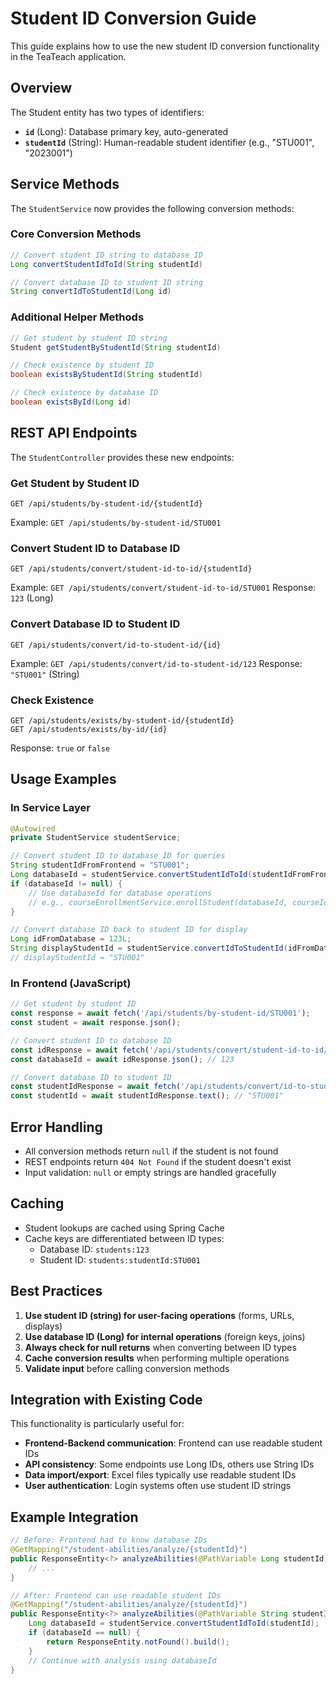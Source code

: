 # Student ID Conversion Guide

This guide explains how to use the new student ID conversion functionality in the TeaTeach application.

## Overview

The Student entity has two types of identifiers:
- **`id`** (Long): Database primary key, auto-generated
- **`studentId`** (String): Human-readable student identifier (e.g., "STU001", "2023001")

## Service Methods

The `StudentService` now provides the following conversion methods:

### Core Conversion Methods

```java
// Convert student ID string to database ID
Long convertStudentIdToId(String studentId)

// Convert database ID to student ID string
String convertIdToStudentId(Long id)
```

### Additional Helper Methods

```java
// Get student by student ID string
Student getStudentByStudentId(String studentId)

// Check existence by student ID
boolean existsByStudentId(String studentId)

// Check existence by database ID
boolean existsById(Long id)
```

## REST API Endpoints

The `StudentController` provides these new endpoints:

### Get Student by Student ID
```
GET /api/students/by-student-id/{studentId}
```
Example: `GET /api/students/by-student-id/STU001`

### Convert Student ID to Database ID
```
GET /api/students/convert/student-id-to-id/{studentId}
```
Example: `GET /api/students/convert/student-id-to-id/STU001`
Response: `123` (Long)

### Convert Database ID to Student ID
```
GET /api/students/convert/id-to-student-id/{id}
```
Example: `GET /api/students/convert/id-to-student-id/123`
Response: `"STU001"` (String)

### Check Existence
```
GET /api/students/exists/by-student-id/{studentId}
GET /api/students/exists/by-id/{id}
```
Response: `true` or `false`

## Usage Examples

### In Service Layer

```java
@Autowired
private StudentService studentService;

// Convert student ID to database ID for queries
String studentIdFromFrontend = "STU001";
Long databaseId = studentService.convertStudentIdToId(studentIdFromFrontend);
if (databaseId != null) {
    // Use databaseId for database operations
    // e.g., courseEnrollmentService.enrollStudent(databaseId, courseId);
}

// Convert database ID back to student ID for display
Long idFromDatabase = 123L;
String displayStudentId = studentService.convertIdToStudentId(idFromDatabase);
// displayStudentId = "STU001"
```

### In Frontend (JavaScript)

```javascript
// Get student by student ID
const response = await fetch('/api/students/by-student-id/STU001');
const student = await response.json();

// Convert student ID to database ID
const idResponse = await fetch('/api/students/convert/student-id-to-id/STU001');
const databaseId = await idResponse.json(); // 123

// Convert database ID to student ID
const studentIdResponse = await fetch('/api/students/convert/id-to-student-id/123');
const studentId = await studentIdResponse.text(); // "STU001"
```

## Error Handling

- All conversion methods return `null` if the student is not found
- REST endpoints return `404 Not Found` if the student doesn't exist
- Input validation: `null` or empty strings are handled gracefully

## Caching

- Student lookups are cached using Spring Cache
- Cache keys are differentiated between ID types:
  - Database ID: `students:123`
  - Student ID: `students:studentId:STU001`

## Best Practices

1. **Use student ID (string) for user-facing operations** (forms, URLs, displays)
2. **Use database ID (Long) for internal operations** (foreign keys, joins)
3. **Always check for null returns** when converting between ID types
4. **Cache conversion results** when performing multiple operations
5. **Validate input** before calling conversion methods

## Integration with Existing Code

This functionality is particularly useful for:
- **Frontend-Backend communication**: Frontend can use readable student IDs
- **API consistency**: Some endpoints use Long IDs, others use String IDs
- **Data import/export**: Excel files typically use readable student IDs
- **User authentication**: Login systems often use student ID strings

## Example Integration

```java
// Before: Frontend had to know database IDs
@GetMapping("/student-abilities/analyze/{studentId}")
public ResponseEntity<?> analyzeAbilities(@PathVariable Long studentId) {
    // ...
}

// After: Frontend can use readable student IDs
@GetMapping("/student-abilities/analyze/{studentId}")
public ResponseEntity<?> analyzeAbilities(@PathVariable String studentId) {
    Long databaseId = studentService.convertStudentIdToId(studentId);
    if (databaseId == null) {
        return ResponseEntity.notFound().build();
    }
    // Continue with analysis using databaseId
}
```